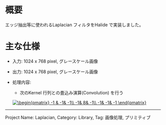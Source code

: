 # 概要

エッジ抽出等に使われるLaplacian フィルタをHalide で実装しました。

# 主な仕様

- 入力: 1024 x 768 pixel, グレースケール画像
- 出力: 1024 x 768 pixel, グレースケール画像
- 処理内容:
  - 次のKernel 行列との畳込み演算(Convolution) を行う
  
  <a href="https://www.codecogs.com/eqnedit.php?latex=\begin{pmatrix}&space;-1&space;&&space;-1&&space;-1\\&space;-1&&space;8&&space;-1\\&space;-1&&space;-1&&space;-1&space;\end{pmatrix}" target="_blank"><img src="https://latex.codecogs.com/gif.latex?\begin{pmatrix}&space;-1&space;&&space;-1&&space;-1\\&space;-1&&space;8&&space;-1\\&space;-1&&space;-1&&space;-1&space;\end{pmatrix}" title="\begin{pmatrix} -1 & -1& -1\\ -1& 8& -1\\ -1& -1& -1 \end{pmatrix}" /></a>
  
---
Project Name: Laplacian, Category: Library, Tag: 画像処理, プリミティブ
